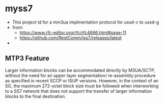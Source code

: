 # myss7
* This project id for a mm3ua implmentation protocol for ussd-c to ussd-g
* from: 
  * https://www.rfc-editor.org/rfc/rfc4666.html#page-11
  * https://github.com/RestComm/jss7/releases/latest
* 
## MTP3 Feature 
Larger information blocks can be accommodated directly by
   M3UA/SCTP, without the need for an upper layer segmentation/
   re-assembly procedure as specified in recent SCCP or ISUP versions.
   However, in the context of an SG, the maximum 272-octet block size
   must be followed when interworking to a SS7 network that does not
   support the transfer of larger information blocks to the final
   destination. 
